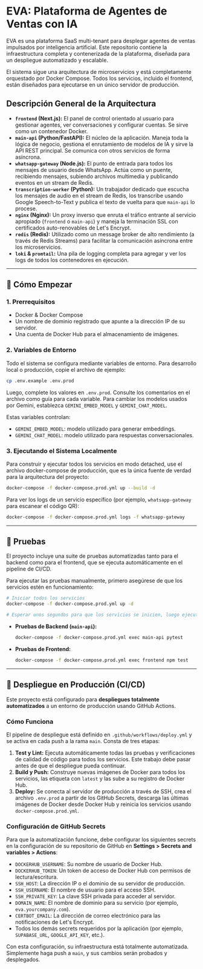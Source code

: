 # EVA: Plataforma de Agentes de Ventas con IA

EVA es una plataforma SaaS multi-tenant para desplegar agentes de ventas impulsados por inteligencia artificial. Este repositorio contiene la infraestructura completa y contenerizada de la plataforma, diseñada para un despliegue automatizado y escalable.

El sistema sigue una arquitectura de microservicios y está completamente orquestado por Docker Compose. Todos los servicios, incluido el frontend, están diseñados para ejecutarse en un único servidor de producción.

## Descripción General de la Arquitectura

-   **`frontend` (Next.js):** El panel de control orientado al usuario para gestionar agentes, ver conversaciones y configurar cuentas. Se sirve como un contenedor Docker.
-   **`main-api` (Python/FastAPI):** El núcleo de la aplicación. Maneja toda la lógica de negocio, gestiona el enrutamiento de modelos de IA y sirve la API REST principal. Se comunica con otros servicios de forma asíncrona.
-   **`whatsapp-gateway` (Node.js):** El punto de entrada para todos los mensajes de usuario desde WhatsApp. Actúa como un puente, recibiendo mensajes, subiendo archivos multimedia y publicando eventos en un stream de Redis.
-   **`transcription-worker` (Python):** Un trabajador dedicado que escucha los mensajes de audio en el stream de Redis, los transcribe usando Google Speech-to-Text y publica el texto de vuelta para que `main-api` lo procese.
-   **`nginx` (Nginx):** Un proxy inverso que enruta el tráfico entrante al servicio apropiado (`frontend` o `main-api`) y maneja la terminación SSL con certificados auto-renovables de Let's Encrypt.
-   **`redis` (Redis):** Utilizado como un message broker de alto rendimiento (a través de Redis Streams) para facilitar la comunicación asíncrona entre los microservicios.
-   **`loki` & `promtail`:** Una pila de logging completa para agregar y ver los logs de todos los contenedores en ejecución.

---

## 🚀 Cómo Empezar

### 1. Prerrequisitos

-   Docker & Docker Compose
-   Un nombre de dominio registrado que apunte a la dirección IP de su servidor.
-   Una cuenta de Docker Hub para el almacenamiento de imágenes.

### 2. Variables de Entorno

Todo el sistema se configura mediante variables de entorno. Para desarrollo local o producción, copie el archivo de ejemplo:

```bash
cp .env.example .env.prod
```

Luego, complete los valores en `.env.prod`. Consulte los comentarios en el archivo como guía para cada variable. Para cambiar los modelos usados por Gemini, establezca `GEMINI_EMBED_MODEL` y `GEMINI_CHAT_MODEL`.

Estas variables controlan:

- `GEMINI_EMBED_MODEL`: modelo utilizado para generar embeddings.
- `GEMINI_CHAT_MODEL`: modelo utilizado para respuestas conversacionales.

### 3. Ejecutando el Sistema Localmente

Para construir y ejecutar todos los servicios en modo detached, use el archivo docker-compose de producción, que es la única fuente de verdad para la arquitectura del proyecto:

```bash
docker-compose -f docker-compose.prod.yml up --build -d
```

Para ver los logs de un servicio específico (por ejemplo, `whatsapp-gateway` para escanear el código QR):

```bash
docker-compose -f docker-compose.prod.yml logs -f whatsapp-gateway
```

---

## 🧪 Pruebas

El proyecto incluye una suite de pruebas automatizadas tanto para el backend como para el frontend, que se ejecuta automáticamente en el pipeline de CI/CD.

Para ejecutar las pruebas manualmente, primero asegúrese de que los servicios estén en funcionamiento:

```bash
# Iniciar todos los servicios
docker-compose -f docker-compose.prod.yml up -d

# Esperar unos segundos para que los servicios se inicien, luego ejecutar las pruebas
```

-   **Pruebas de Backend (`main-api`):**
    ```bash
    docker-compose -f docker-compose.prod.yml exec main-api pytest
    ```

-   **Pruebas de Frontend:**
    ```bash
    docker-compose -f docker-compose.prod.yml exec frontend npm test
    ```

---

## 🚀 Despliegue en Producción (CI/CD)

Este proyecto está configurado para **despliegues totalmente automatizados** a un entorno de producción usando GitHub Actions.

### Cómo Funciona

El pipeline de despliegue está definido en `.github/workflows/deploy.yml` y se activa en cada push a la rama `main`. Consta de tres etapas:

1.  **Test y Lint:** Ejecuta automáticamente todas las pruebas y verificaciones de calidad de código para todos los servicios. Este trabajo debe pasar antes de que el despliegue pueda continuar.
2.  **Build y Push:** Construye nuevas imágenes de Docker para todos los servicios, las etiqueta con `latest` y las sube a su registro de Docker Hub.
3.  **Deploy:** Se conecta al servidor de producción a través de SSH, crea el archivo `.env.prod` a partir de los GitHub Secrets, descarga las últimas imágenes de Docker desde Docker Hub y reinicia los servicios usando `docker-compose.prod.yml`.

### Configuración de GitHub Secrets

Para que la automatización funcione, debe configurar los siguientes secrets en la configuración de su repositorio de GitHub en **Settings > Secrets and variables > Actions**:

-   `DOCKERHUB_USERNAME`: Su nombre de usuario de Docker Hub.
-   `DOCKERHUB_TOKEN`: Un token de acceso de Docker Hub con permisos de lectura/escritura.
-   `SSH_HOST`: La dirección IP o el dominio de su servidor de producción.
-   `SSH_USERNAME`: El nombre de usuario para el acceso SSH.
-   `SSH_PRIVATE_KEY`: La clave SSH privada para acceder al servidor.
-   `DOMAIN_NAME`: El nombre de dominio para su servicio (por ejemplo, `eva.yourcompany.com`).
-   `CERTBOT_EMAIL`: La dirección de correo electrónico para las notificaciones de Let's Encrypt.
-   Todos los demás secrets requeridos por la aplicación (por ejemplo, `SUPABASE_URL`, `GOOGLE_API_KEY`, etc.).

Con esta configuración, su infraestructura está totalmente automatizada. Simplemente haga push a `main`, y sus cambios serán probados y desplegados.
